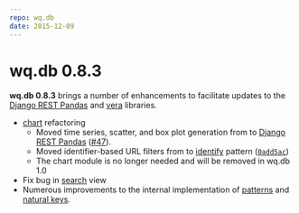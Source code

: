 ```yaml
---
repo: wq.db
date: 2015-12-09
---
```


# wq.db 0.8.3

**wq.db 0.8.3** brings a number of enhancements to facilitate updates to the [Django REST Pandas](https://django-rest-pandas.wq.io) and [vera](https://github.com/powered-by-wq/vera) libraries.
- [chart](https://django-rest-pandas.wq.io/serializers/) refactoring
  - Moved time series, scatter, and box plot generation from to [Django REST Pandas](https://django-rest-pandas.wq.io) ([#47](https://github.com/wq/wq.db/issues/47)).
  - Moved identifier-based URL filters from to [identify](../wq.db/patterns.md) pattern ([`0add5ac`](https://github.com/wq/wq.db/commit/0add5ac))
  - The chart module is no longer needed and will be removed in wq.db 1.0
- Fix bug in [search](../wq.db/patterns.md) view
- Numerous improvements to the internal implementation of [patterns](https://github.com/wq/wq/issues/21) and [natural keys](https://github.com/wq/wq.db/issues/50).

